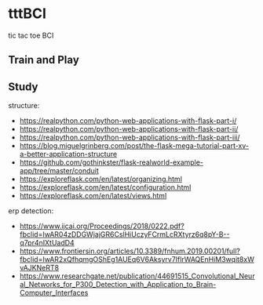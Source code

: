 # tttBCI
tic tac toe BCI

## Train and Play

## Study
structure:
* https://realpython.com/python-web-applications-with-flask-part-i/
* https://realpython.com/python-web-applications-with-flask-part-ii/
* https://realpython.com/python-web-applications-with-flask-part-iii/
* https://blog.miguelgrinberg.com/post/the-flask-mega-tutorial-part-xv-a-better-application-structure
* https://github.com/gothinkster/flask-realworld-example-app/tree/master/conduit
* https://exploreflask.com/en/latest/organizing.html
* https://exploreflask.com/en/latest/configuration.html
* https://exploreflask.com/en/latest/views.html

erp detection:
* https://www.ijcai.org/Proceedings/2018/0222.pdf?fbclid=IwAR04zDDGWjajGR6CslHiUczyFCrmLcRXtyrz6q8pY-B--q7pr4nIXtUadD4
* https://www.frontiersin.org/articles/10.3389/fnhum.2019.00201/full?fbclid=IwAR2xQfhqmgOShEg1AUEq6V6Aksyrv7IflrWAQEnHiM3wqit8xWvAJKNeRT8
* https://www.researchgate.net/publication/44691515_Convolutional_Neural_Networks_for_P300_Detection_with_Application_to_Brain-Computer_Interfaces